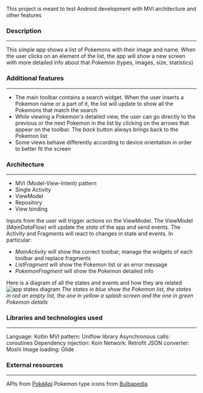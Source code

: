This project is meant to test Android development with MVI architecture and other features
### Description
***
This simple app shows a list of Pokemons with their image and name. When the user clicks on an element of the list, the app will show a new screen with more detailed info about that Pokemon (types, images, size, statistics)

### Additional features
***
- The main toolbar contains a search widget. When the user inserts a Pokemon name or a part of it, the list will update to show all the Pokemons that match the search
- While viewing a Pokemon's detailed view, the user can go directly to the previous or the next Pokemon in the list by clicking on the arrows that appear on the toolbar. The _back_ button always brings back to the Pokemon list
- Some views behave differently according to device orientation in order to better fit the screen

### Architecture
***
- MVI (Model-View-Intent) pattern
- Single Activity
- ViewModel
- Repository
- View binding

Inputs from the user will trigger _actions_ on the ViewModel.
The ViewModel (_MainDataFlow_) will update the _state_ of the app and send events.
The Activity and Fragments will react to changes in state and events. In particular: 
- _MainActivity_ will show the correct toolbar, manage the widgets of each toolbar and replace fragments
- _ListFragment_ will show the Pokemon list or an error message
- _PokemonFragment_ will show the Pokemon detailed info

Here is a diagram of all the states and events and how they are related
![app states diagram](https://www.game-land.it/pokemon/app_diagram.png)
_The states in blue show the Pokemon list, the states in red an empty list, the one in yellow a splash screen and the one in green Pokemon details_

### Libraries and technologies used
***
Language: Kotlin
MVI pattern: Uniflow library
Asynchronous calls: coroutines
Dependency injection: Koin
Network: Retrofit
JSON converter: Moshi
Image loading: Glide

### External resources
***
APIs from [PokéApi](https://pokeapi.co/)
Pokemon type icons from [Bulbapedia](https://bulbapedia.bulbagarden.net/wiki/Type)
